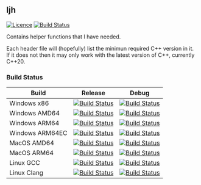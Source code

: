 ## ljh
[![Licence](https://img.shields.io/badge/license-boost-4480cc.png)](http://www.boost.org/LICENSE_1_0.txt)
[![Build Status](https://dev.azure.com/link1j/ljh/_apis/build/status/Link1J.ljh?branchName=master)](https://dev.azure.com/link1j/ljh/_build/latest?definitionId=5&branchName=master)

Contains helper functions that I have needed.

Each header file will (hopefully) list the minimun required C++ version in it.
If it does not then it may only work with the latest version of C++, currently C++20.

### Build Status

| Build | Release | Debug
|---|---|---|
| Windows x86 | [![Build Status](https://dev.azure.com/link1j/ljh/_apis/build/status/Link1J.ljh?branchName=master&jobName=Build%20%26%20Test&configuration=Build%20%26%20Test%20Windows%20x86%20Release)](https://dev.azure.com/link1j/ljh/_build/latest?definitionId=5&branchName=master) | [![Build Status](https://dev.azure.com/link1j/ljh/_apis/build/status/Link1J.ljh?branchName=master&jobName=Build%20%26%20Test&configuration=Build%20%26%20Test%20Windows%20x86%20Debug)](https://dev.azure.com/link1j/ljh/_build/latest?definitionId=5&branchName=master) |
| Windows AMD64 | [![Build Status](https://dev.azure.com/link1j/ljh/_apis/build/status/Link1J.ljh?branchName=master&jobName=Build%20%26%20Test&configuration=Build%20%26%20Test%20Windows%20AMD64%20Release)](https://dev.azure.com/link1j/ljh/_build/latest?definitionId=5&branchName=master) | [![Build Status](https://dev.azure.com/link1j/ljh/_apis/build/status/Link1J.ljh?branchName=master&jobName=Build%20%26%20Test&configuration=Build%20%26%20Test%20Windows%20AMD64%20Debug)](https://dev.azure.com/link1j/ljh/_build/latest?definitionId=5&branchName=master) |
| Windows ARM64 | [![Build Status](https://dev.azure.com/link1j/ljh/_apis/build/status/Link1J.ljh?branchName=master&jobName=Build%20%26%20Test&configuration=Build%20%26%20Test%20Windows%20ARM64%20Release)](https://dev.azure.com/link1j/ljh/_build/latest?definitionId=5&branchName=master) | [![Build Status](https://dev.azure.com/link1j/ljh/_apis/build/status/Link1J.ljh?branchName=master&jobName=Build%20%26%20Test&configuration=Build%20%26%20Test%20Windows%20ARM64%20Debug)](https://dev.azure.com/link1j/ljh/_build/latest?definitionId=5&branchName=master) |
| Windows ARM64EC | [![Build Status](https://dev.azure.com/link1j/ljh/_apis/build/status/Link1J.ljh?branchName=master&jobName=Build%20%26%20Test&configuration=Build%20%26%20Test%20Windows%20ARM64EC%20Release)](https://dev.azure.com/link1j/ljh/_build/latest?definitionId=5&branchName=master) | [![Build Status](https://dev.azure.com/link1j/ljh/_apis/build/status/Link1J.ljh?branchName=master&jobName=Build%20%26%20Test&configuration=Build%20%26%20Test%20Windows%20ARM64EC%20Debug)](https://dev.azure.com/link1j/ljh/_build/latest?definitionId=5&branchName=master) |
| MacOS AMD64 | [![Build Status](https://dev.azure.com/link1j/ljh/_apis/build/status/Link1J.ljh?branchName=master&jobName=Build%20%26%20Test&configuration=Build%20%26%20Test%20MacOS%20AMD64%20Release)](https://dev.azure.com/link1j/ljh/_build/latest?definitionId=5&branchName=master) | [![Build Status](https://dev.azure.com/link1j/ljh/_apis/build/status/Link1J.ljh?branchName=master&jobName=Build%20%26%20Test&configuration=Build%20%26%20Test%20MacOS%20AMD64%20Debug)](https://dev.azure.com/link1j/ljh/_build/latest?definitionId=5&branchName=master) |
| MacOS ARM64 | [![Build Status](https://dev.azure.com/link1j/ljh/_apis/build/status/Link1J.ljh?branchName=master&jobName=Build%20%26%20Test&configuration=Build%20%26%20Test%20MacOS%20ARM64%20Release)](https://dev.azure.com/link1j/ljh/_build/latest?definitionId=5&branchName=master) | [![Build Status](https://dev.azure.com/link1j/ljh/_apis/build/status/Link1J.ljh?branchName=master&jobName=Build%20%26%20Test&configuration=Build%20%26%20Test%20MacOS%20ARM64%20Debug)](https://dev.azure.com/link1j/ljh/_build/latest?definitionId=5&branchName=master) |
| Linux GCC | [![Build Status](https://dev.azure.com/link1j/ljh/_apis/build/status/Link1J.ljh?branchName=master&jobName=Build%20%26%20Test&configuration=Build%20%26%20Test%20Linux%20GCC%20Release)](https://dev.azure.com/link1j/ljh/_build/latest?definitionId=5&branchName=master) | [![Build Status](https://dev.azure.com/link1j/ljh/_apis/build/status/Link1J.ljh?branchName=master&jobName=Build%20%26%20Test&configuration=Build%20%26%20Test%20Linux%20GCC%20Debug)](https://dev.azure.com/link1j/ljh/_build/latest?definitionId=5&branchName=master) |
| Linux Clang | [![Build Status](https://dev.azure.com/link1j/ljh/_apis/build/status/Link1J.ljh?branchName=master&jobName=Build%20%26%20Test&configuration=Build%20%26%20Test%20Linux%20Clang%20Release)](https://dev.azure.com/link1j/ljh/_build/latest?definitionId=5&branchName=master) | [![Build Status](https://dev.azure.com/link1j/ljh/_apis/build/status/Link1J.ljh?branchName=master&jobName=Build%20%26%20Test&configuration=Build%20%26%20Test%20Linux%20Clang%20Debug)](https://dev.azure.com/link1j/ljh/_build/latest?definitionId=5&branchName=master) |